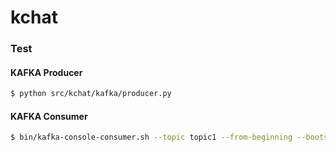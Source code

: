 # kchat

### Test
#### KAFKA Producer
```bash
$ python src/kchat/kafka/producer.py
```

#### KAFKA Consumer
```bash
$ bin/kafka-console-consumer.sh --topic topic1 --from-beginning --bootstrap-server localhost:9092 
